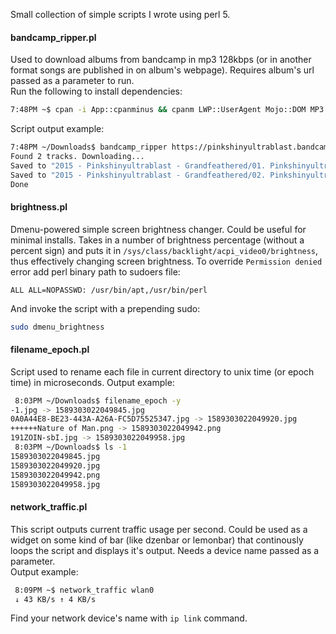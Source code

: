 Small collection of simple scripts I wrote using perl 5.
#### bandcamp_ripper.pl
Used to download albums from bandcamp in mp3 128kbps (or in another format songs are published in on album's webpage). Requires album's url passed as a parameter to run.  
Run the following to install dependencies:
```sh
7:48PM ~$ cpan -i App::cpanminus && cpanm LWP::UserAgent Mojo::DOM MP3::Tag
```
Script output example:
```sh
7:48PM ~/Downloads$ bandcamp_ripper https://pinkshinyultrablast.bandcamp.com/album/grandfeathered
Found 2 tracks. Downloading...
Saved to "2015 - Pinkshinyultrablast - Grandfeathered/01. Pinkshinyultrablast - Kiddy pool dreams.mp3"
Saved to "2015 - Pinkshinyultrablast - Grandfeathered/02. Pinkshinyultrablast - The Cherry Pit.mp3"
Done
```
#### brightness.pl
Dmenu-powered simple screen brightness changer. Could be useful for minimal installs.
Takes in a number of brightness percentage (without a percent sign) and puts it in `/sys/class/backlight/acpi_video0/brightness`, thus effectively changing screen brightness.
To override `Permission denied` error add perl binary path to sudoers file:
```
ALL ALL=NOPASSWD: /usr/bin/apt,/usr/bin/perl
```
And invoke the script with a prepending sudo:
```sh
sudo dmenu_brightness
```
#### filename_epoch.pl
Script used to rename each file in current directory to unix time (or epoch time) in microseconds.
Output example: 
```sh
 8:03PM ~/Downloads$ filename_epoch -y
-1.jpg -> 1589303022049845.jpg
0A0A44E8-BE23-443A-A26A-FC5D75525347.jpg -> 1589303022049920.jpg
++++++Nature of Man.png -> 1589303022049942.png
191ZOIN-sbI.jpg -> 1589303022049958.jpg
 8:03PM ~/Downloads$ ls -1                                                    
1589303022049845.jpg
1589303022049920.jpg
1589303022049942.png
1589303022049958.jpg
```
#### network_traffic.pl
This script outputs current traffic usage per second. Could be used as a widget on some kind of bar (like dzenbar or lemonbar) that continously loops the script and displays it's output. Needs a device name passed as a parameter.  
Output example:
```sh
 8:09PM ~$ network_traffic wlan0
 ↓ 43 KB/s ↑ 4 KB/s
 ```
Find your network device's name with `ip link` command.
